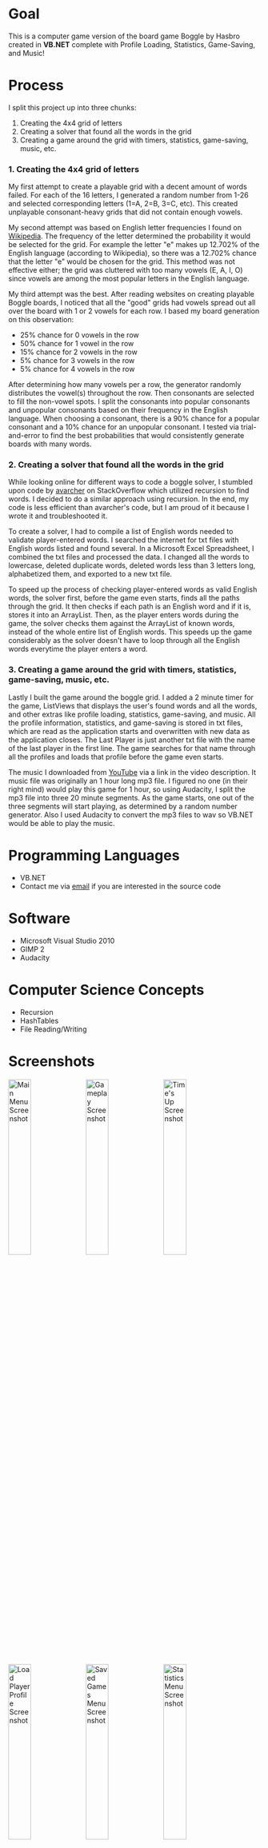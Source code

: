 # Goal #

This is a computer game version of the board game Boggle by Hasbro created in **VB.NET** complete with Profile Loading, Statistics, Game-Saving, and Music!

# Process #

I split this project up into three chunks:

1. Creating the 4x4 grid of letters
2. Creating a solver that found all the words in the grid
3. Creating a game around the grid with timers, statistics, game-saving, music, etc.

### 1. Creating the 4x4 grid of letters ###

My first attempt to create a playable grid with a decent amount of words failed. For each of the 16 letters, I generated a random number from 1-26 and selected corresponding letters (1=A, 2=B, 3=C, etc). This created unplayable consonant-heavy grids that did not contain enough vowels.

My second attempt was based on English letter frequencies I found on [Wikipedia](http://en.wikipedia.org/wiki/Letter_frequency). The frequency of the letter determined the probability it would be selected for the grid. For example the letter "e" makes up 12.702% of the English language (according to Wikipedia), so there was a 12.702% chance that the letter "e" would be chosen for the grid. This method was not effective either; the grid was cluttered with too many vowels (E, A, I, O) since vowels are among the most popular letters in the English language.

My third attempt was the best. After reading websites on creating playable Boggle boards, I noticed that all the "good" grids had vowels spread out all over the board with 1 or 2 vowels for each row. I based my board generation on this observation:

* 25% chance for 0 vowels in the row
* 50% chance for 1 vowel in the row
* 15% chance for 2 vowels in the row
* 5% chance for 3 vowels in the row
* 5% chance for 4 vowels in the row

After determining how many vowels per a row, the generator randomly distributes the vowel(s) throughout the row. Then consonants are selected to fill the non-vowel spots. I split the consonants into popular consonants and unpopular consonants based on their frequency in the English language. When choosing a consonant, there is a 90% chance for a popular consonant and a 10% chance for an unpopular consonant. I tested via trial-and-error to find the best probabilities that would consistently generate boards with many words.

### 2. Creating a solver that found all the words in the grid ###

While looking online for different ways to code a boggle solver, I stumbled upon code by [avarcher](http://stackoverflow.com/questions/746082/how-to-find-list-of-possible-words-from-a-letter-matrix-boggle-solver#750722) on StackOverflow which utilized recursion to find words. I decided to do a similar approach using recursion. In the end, my code is less efficient than avarcher's code, but I am proud of it because I wrote it and troubleshooted it.

To create a solver, I had to compile a list of English words needed to validate player-entered words. I searched the internet for txt files with English words listed and found several. In a Microsoft Excel Spreadsheet, I combined the txt files and processed the data. I changed all the words to lowercase, deleted duplicate words, deleted words less than 3 letters long, alphabetized them, and exported to a new txt file.

To speed up the process of checking player-entered words as valid English words, the solver first, before the game even starts, finds all the paths through the grid. It then checks if each path is an English word and if it is, stores it into an ArrayList. Then, as the player enters words during the game, the solver checks them against the ArrayList of known words, instead of the whole entire list of English words. This speeds up the game considerably as the solver doesn't have to loop through all the English words everytime the player enters a word.

### 3. Creating a game around the grid with timers, statistics, game-saving, music, etc. ###

Lastly I built the game around the boggle grid. I added a 2 minute timer for the game, ListViews that displays the user's found words and all the words, and other extras like profile loading, statistics, game-saving, and music. All the profile information, statistics, and game-saving is stored in txt files, which are read as the application starts and overwritten with new data as the application closes. The Last Player is just another txt file with the name of the last player in the first line. The game searches for that name through all the profiles and loads that profile before the game even starts.

The music I downloaded from [YouTube](https://www.youtube.com/watch?v=S_BzmU8GWTo) via a link in the video description. It music file was originally an 1 hour long mp3 file. I figured no one (in their right mind) would play this game for 1 hour, so using Audacity, I split the mp3 file into three 20 minute segments. As the game starts, one out of the three segments will start playing, as determined by a random number generator. Also I used Audacity to convert the mp3 files to wav so VB.NET would be able to play the music.

# Programming Languages #

* VB.NET
* Contact me via [email](mailto:victormao98@gmail.com) if you are interested in the source code

# Software #

* Microsoft Visual Studio 2010
* GIMP 2
* Audacity

# Computer Science Concepts #

* Recursion
* HashTables
* File Reading/Writing

# Screenshots #

<img src="assets/projects/images/boggle1.png" width="30%" alt="Main Menu Screenshot" />
<img src="assets/projects/images/boggle2.png" width="30%" alt="Gameplay Screenshot" />
<img src="assets/projects/images/boggle3.png" width="30%" alt="Time's Up Screenshot" />

<img src="assets/projects/images/boggle4.png" width="30%" alt="Load Player Profile Screenshot" />
<img src="assets/projects/images/boggle5.png" width="30%" alt="Saved Games Menu Screenshot" />
<img src="assets/projects/images/boggle6.png" width="30%" alt="Statistics Menu Screenshot"/>